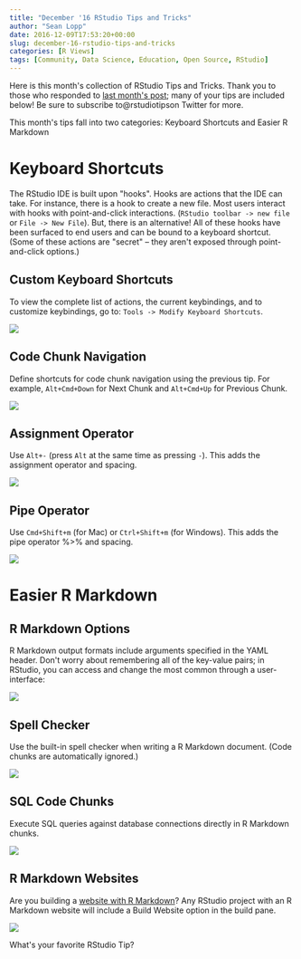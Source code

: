 ```yaml
---
title: "December '16 RStudio Tips and Tricks"
author: "Sean Lopp"
date: 2016-12-09T17:53:20+00:00
slug: december-16-rstudio-tips-and-tricks
categories: [R Views]
tags: [Community, Data Science, Education, Open Source, RStudio]
---
```


Here is this month's collection of RStudio Tips and Tricks. Thank you to those who responded to [last month's post](https://www.rstudio.com/rviews/2016/11/11/easy-tricks-you-mightve-missed/); many of your tips are included below! Be sure to subscribe to@rstudiotipson Twitter for more.

This month's tips fall into two categories: Keyboard Shortcuts and Easier R Markdown

Keyboard Shortcuts
==================

The RStudio IDE is built upon "hooks". Hooks are actions that the IDE can take. For instance, there is a hook to create a new file. Most users interact with hooks with point-and-click interactions. (`RStudio toolbar -> new file` or `File -> New File`). But, there is an alternative! All of these hooks have been surfaced to end users and can be bound to a keyboard shortcut. (Some of these actions are "secret" – they aren't exposed through point-and-click options.)

Custom Keyboard Shortcuts
-------------------------

To view the complete list of actions, the current keybindings, and to customize keybindings, go to: `Tools -> Modify Keyboard Shortcuts`.

![](https://www.rstudio.com/wp-content/uploads/2016/12/tips_keyboard_shortcuts.gif)

Code Chunk Navigation
---------------------

Define shortcuts for code chunk navigation using the previous tip. For example, `Alt+Cmd+Down` for Next Chunk and `Alt+Cmd+Up` for Previous Chunk.

![](https://www.rstudio.com/wp-content/uploads/2016/12/tips_codechunknav.gif)

Assignment Operator
-------------------

Use `Alt+-` (press `Alt` at the same time as pressing `-`). This adds the assignment operator and spacing.

![](https://www.rstudio.com/wp-content/uploads/2016/12/tips_assignNEW.gif)

Pipe Operator
-------------

Use `Cmd+Shift+m` (for Mac) or `Ctrl+Shift+m` (for Windows). This adds the pipe operator %&gt;% and spacing.

![](https://www.rstudio.com/wp-content/uploads/2016/12/tips_pipeNEW.gif)

Easier R Markdown
=================

R Markdown Options
------------------

R Markdown output formats include arguments specified in the YAML header. Don't worry about remembering all of the key-value pairs; in RStudio, you can access and change the most common through a user-interface:

![](https://www.rstudio.com/wp-content/uploads/2016/12/tips_rmdoptions.gif)

Spell Checker
-------------

Use the built-in spell checker when writing a R Markdown document. (Code chunks are automatically ignored.)

![](https://www.rstudio.com/wp-content/uploads/2016/12/tips_spellcheck.gif)

SQL Code Chunks
---------------

Execute SQL queries against database connections directly in R Markdown chunks.

![](https://www.rstudio.com/wp-content/uploads/2016/12/tips_sql.jpg)

R Markdown Websites
-------------------

Are you building a [website with R Markdown](http://rmarkdown.rstudio.com/rmarkdown_websites.html)? Any RStudio project with an R Markdown website will include a Build Website option in the build pane.

![](https://www.rstudio.com/wp-content/uploads/2016/12/tips_buildpane.jpg)

What's your favorite RStudio Tip?

